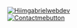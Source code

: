 [![Hiimgabrielwebdev](https://user-images.githubusercontent.com/82803058/149646081-bca12bda-24be-4ddc-a171-0d94aa884fdb.png)](https://computerrinc.github.io/)
<br>
[![Contactmebutton](https://user-images.githubusercontent.com/82803058/149646177-7e2b72c0-be37-4074-ba45-f979ffb2f417.png)](https://share.hsforms.com/15VqblA2rS32p59WTYWAMawcfcx7)

